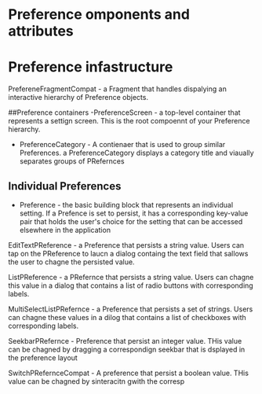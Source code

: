 # Preference omponents and attributes

# Preference infastructure
PrefereneFragmentCompat - a Fragment that handles dispalying an interactive hierarchy of Preference objects. 

##Preference containers
-PreferenceScreen - a top-level container that represents a settign screen. This is the root compoennt of your Preference hierarchy. 

- PreferenceCategory - A contienaer that is used to group similar Preferences. a PreferenceCategory displays a category title and viaually separates groups of PRefernces

## Individual Preferences
- Preference - the basic building block that represents an individual setting. If a Prefence is set to persist, it has a corresponding key-value pair that holds the user's choice for the setting that can be accessed elsewhere in the application 

EditTextPReference - a Preference that persists a string value. Users can tap on the PReference to laucn a dialog containg the text field that sallows the user to chagne the persisted value. 

ListPReference - a PRefernce that persists a string value. Users can chagne this value in a dialog that contains a list of radio buttons with corresponding labels. 

MultiSelectListPRefernce - a Preference that persists a set of strings. Users can chagne these values in a dilog that contains a list of checkboxes with corresponding labels. 

SeekbarPRefernce -  Preference that persist an integer value. THis value can be chagned by dragging a correspondign seekbar that is dsplayed in the preference layout

SwitchPRefernceCompat - A preference that persist a boolean value. THis value can be chagned by sinteracitn gwith the corresp
